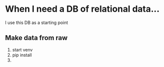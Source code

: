 # When I need a DB of relational data...
I use this DB as a starting point

## Make data from raw
1. start venv
2. pip install
3. 